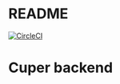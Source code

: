 # README

[![CircleCI](https://circleci.com/gh/cuperclub/cuper-backend.svg?style=svg)](https://circleci.com/gh/cuperclub/cuper-backend)

# Cuper backend